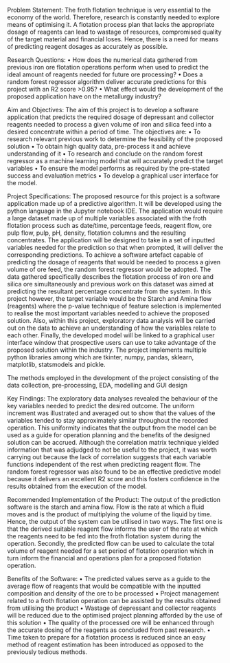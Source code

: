 Problem Statement:
The froth flotation technique is very essential to the economy of the world. Therefore, research is constantly needed to explore means of optimising it. A flotation process plan that lacks the appropriate dosage of reagents can lead to wastage of resources, compromised quality of the target material and financial loses. Hence, there is a need for means of predicting reagent dosages as accurately as possible.

Research Questions:
• How does the numerical data gathered from previous iron ore flotation operations perform when used to predict the ideal amount of reagents needed for future ore processing?
• Does a random forest regressor algorithm deliver accurate predictions for this project with an R2 score >0.95?
• What effect would the development of the proposed application have on the metallurgy industry?

Aim and Objectives:
The aim of this project is to develop a software application that predicts the required dosage of depressant and collector reagents needed to process a given volume of iron and silica feed into a desired concentrate within a period of time.
The objectives are:
• To research relevant previous work to determine the feasibility of the proposed solution
• To obtain high quality data, pre-process it and achieve understanding of it
• To research and conclude on the random forest regressor as a machine learning model that will accurately predict the target variables
• To ensure the model performs as required by the pre-stated success and evaluation metrics
• To develop a graphical user interface for the model.

Project Specifications: 
The proposed resource for this project is a software application made up of a predictive algorithm. It will be developed using the python language in the Jupyter notebook IDE. The application would require a large dataset made up of multiple variables associated with the froth flotation process such as date/time, percentage feeds, reagent flow, ore pulp flow, pulp, pH, density, flotation columns and the resulting concentrates. The application will be designed to take in a set of inputted variables needed for the prediction so that when prompted, it will deliver the corresponding predictions. To achieve a software artefact capable of predicting the dosage of reagents that would be needed to process a given volume of ore feed, the random forest regressor would be adopted. The data gathered specifically describes the flotation process of iron ore and silica ore simultaneously and previous work on this dataset was aimed at predicting the resultant percentage concentrate from the system. In this project however, the target variable would be the Starch and Amina flow (reagents) where the p-value technique of feature selection is implemented to realise the most important variables needed to achieve the proposed solution. Also, within this project, exploratory data analysis will be carried out on the data to achieve an understanding of how the variables relate to each other. Finally, the developed model will be linked to a graphical user interface window that prospective users can use to take advantage of the proposed solution within the industry. The project implements multiple python libraries among which are tkinter, numpy, pandas, sklearn, matplotlib, statsmodels and pickle.

The methods employed in the development of the project consisting of the data collection, pre-processing, EDA, modelling and GUI design

Key Findings:
The exploratory data analyses revealed the behaviour of the key variables needed to predict the desired outcome. The uniform increment was illustrated and averaged out to show that the values of the variables tended to stay approximately similar throughout the recorded operation. This uniformity indicates that the output from the model can be used as a guide for operation planning and the benefits of the designed solution can be accrued. Although the correlation matrix technique yielded information that was adjudged to not be useful to the project, it was worth carrying out because the lack of correlation suggests that each variable functions independent of the rest when predicting reagent flow. The random forest regressor was also found to be an effective predictive model because it delivers an excellent R2 score and this fosters confidence in the results obtained from the execution of the model.

Recommended Implementation of the Product:
The output of the prediction software is the starch and amina flow. Flow is the rate at which a fluid moves and is the product of multiplying the volume of the liquid by time. Hence, the output of the system can be utilised in two ways. The first one is that the derived suitable reagent flow informs the user of the rate at which the reagents need to be fed into the froth flotation system during the operation. Secondly, the predicted flow can be used to calculate the total volume of reagent needed for a set period of flotation operation which in turn inform the financial and operations plan for a proposed flotation operation.

Benefits of the Software:
• The predicted values serve as a guide to the average flow of reagents that would be compatible with the inputted composition and density of the ore to be processed
• Project management related to a froth flotation operation can be assisted by the results obtained from utilising the product
• Wastage of depressant and collector reagents will be reduced due to the optimised project planning afforded by the use of this solution
• The quality of the processed ore will be enhanced through the accurate dosing of the reagents as concluded from past research.
• Time taken to prepare for a flotation process is reduced since an easy method of reagent estimation has been introduced as opposed to the previously tedious methods.
